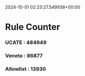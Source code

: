 2024-10-01 02:23:27.549938+00:00
# Rule Counter 
 ### UCATE : 484949

 ### Veneto : 86877

 ### Allowlist : 13930